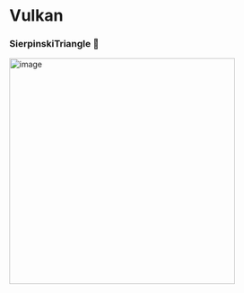 # Vulkan

### SierpinskiTriangle 🚀

<img width="402" alt="image" src="https://user-images.githubusercontent.com/42661760/185659277-35560e35-fec0-4456-bd1d-ec5424db7bbc.png">
